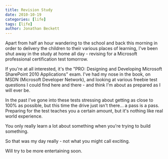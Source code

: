 ```yaml
---
title: Revision Study
date: 2010-10-19
categories: [life]
tags: [life]
author: Jonathan Beckett
---
```


Apart from half an hour wandering to the school and back this morning in order to delivery the children to their various places of learning, I've been shut away in the study at home all day - revising for a Microsoft professional certification test tomorrow.

If you're at all interested, it's the "PRO: Designing and Developing Microsoft SharePoint 2010 Applications" exam. I've had my nose in the book, on MSDN (Microsoft Developer Network), and looking at various freebie test questions I could find here and there - and think I'm about as prepared as I will ever be.

In the past I've gone into these tests stressing about getting as close to 100% as possible, but this time the drive just isn't there... a pass is a pass. Preparing for the test teaches you a certain amount, but it's nothing like real world experience.

You only really learn a lot about something when you're trying to build something.

So that was my day really - not what you might call exciting.

Will try to be more entertaining soon.